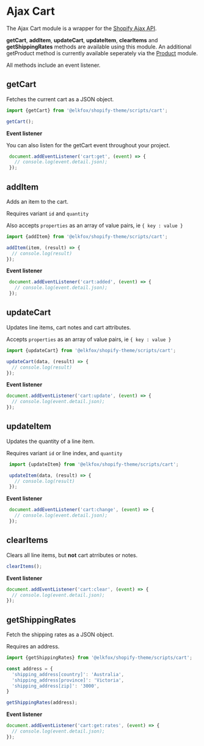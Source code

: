 # Ajax Cart

The Ajax Cart module is a wrapper for the [Shopify Ajax API](https://shopify.dev/docs/ajax-api/reference).

**getCart**, **addItem**, **updateCart**, **updateItem**, **clearItems** and **getShippingRates** methods are available using this module. An additional getProduct method is currently available seperately via the [Product](product.md) module.

All methods include an event listener.

## getCart

Fetches the current cart as a JSON object.

```javascript
import {getCart} from '@elkfox/shopify-theme/scripts/cart';

getCart();
```

**Event listener**

You can also listen for the getCart event throughout your project.

```javascript
 document.addEventListener('cart:get', (event) => {
   // console.log(event.detail.json);
 });
```

## addItem

Adds an item to the cart.

Requires variant `id` and `quantity`

Also accepts `properties` as an array of value pairs, ie `{ key : value }`

```javascript
import {addItem} from '@elkfox/shopify-theme/scripts/cart';

addItem(item, (result) => {
  // console.log(result)
});
```

**Event listener**

```javascript
 document.addEventListener('cart:added', (event) => {
   // console.log(event.detail.json);
 });
```

## updateCart

Updates line items, cart notes and cart attributes.

Accepts `properties` as an array of value pairs, ie `{ key : value }`

```javascript
import {updateCart} from '@elkfox/shopify-theme/scripts/cart';

updateCart(data, (result) => {
  // console.log(result)
});
```

**Event listener**

```javascript
document.addEventListener('cart:update', (event) => {
  // console.log(event.detail.json);
});
```

## updateItem

Updates the quantity of a line item.

Requires variant `id` or line index, and `quantity`

```javascript
 import {updateItem} from '@elkfox/shopify-theme/scripts/cart';

 updateItem(data, (result) => {
   // console.log(result)
 });
```

**Event listener**

```javascript
 document.addEventListener('cart:change', (event) => {
   // console.log(event.detail.json);
 });
```

## clearItems

Clears all line items, but **not** cart atrributes or notes.

```javascript
clearItems();
```

**Event listener**

```javascript
document.addEventListener('cart:clear', (event) => {
  // console.log(event.detail.json);
});
```

## getShippingRates

Fetch the shipping rates as a JSON object.

Requires an address.

```javascript
import {getShippingRates} from '@elkfox/shopify-theme/scripts/cart';

const address = {
  'shipping_address[country]': 'Australia',
  'shipping_address[province]': 'Victoria',
  'shipping_address[zip]': '3000',
}

getShippingRates(address);
```

**Event listener**

```javascript
document.addEventListener('cart:get:rates', (event) => {
  // console.log(event.detail.json);
});
```

